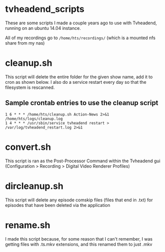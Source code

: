 # tvheadend_scripts
These are some scripts I made a couple years ago to use with Tvheadend, running on an ubuntu 14.04 instance.

All of my recordings go to `/home/hts/recordings/` (which is a mounted nfs share from my nas)


# cleanup.sh

This script will delete the entire folder for the given show name, add it to cron as shown below. I also do a service restart every day so that the filesystem is rescanned.

## Sample crontab entries to use the cleanup script

```
1 6 * * * /home/hts/cleanup.sh Action-News 2>&1 /home/hts/logs/cleanup.log
1 4 * * * /usr/sbin/service tvheadend restart > /var/log/tvheadend_restart.log 2>&1
```

# convert.sh

This script is ran as the Post-Processor Command within the Tvheadend gui (Configuration > Recording > Digital Video Renderer Profiles)

# dircleanup.sh

This script will delete any episode comskip files (files that end in .txt) for episodes that have been deleted via the application

# rename.sh

I made this script because, for some reason that I can't remember, I was getting files with .ts.mkv extensions, and this renamed them to just .mkv
